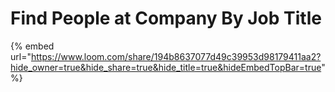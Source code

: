# Find People at Company By Job Title

{% embed url="https://www.loom.com/share/194b8637077d49c39953d98179411aa2?hide_owner=true&hide_share=true&hide_title=true&hideEmbedTopBar=true" %}
